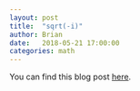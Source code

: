 ```yaml
---
layout: post
title:  "sqrt(-i)"
author: Brian
date:   2018-05-21 17:00:00
categories: math
---
```

You can find this blog post [here](http://brimacki.github.io/professionalDocument/sqrt(-i).pdf).
